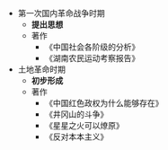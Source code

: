 - 第一次国内革命战争时期
	- **提出思想**
	- 著作
		- 《中国社会各阶级的分析》
		- 《湖南农民运动考察报告》
- 土地革命时期
	- **初步形成**
	- 著作
		- 《中国红色政权为什么能够存在》
		- 《井冈山的斗争》
		- 《星星之火可以燎原》
		- 《反对本本主义》